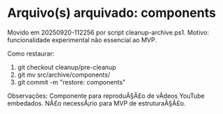 ﻿# Arquivo(s) arquivado: components

Movido em 20250920-112256 por script cleanup-archive.ps1.
Motivo: funcionalidade experimental não essencial ao MVP.

Como restaurar:
1. git checkout cleanup/pre-cleanup
2. git mv src/archive/components/<filename> <original-path>
3. git commit -m "restore: components"

Observações:
Componente para reproduÃ§Ã£o de vÃ­deos YouTube embedados. NÃ£o necessÃ¡rio para MVP de estruturaÃ§Ã£o.
